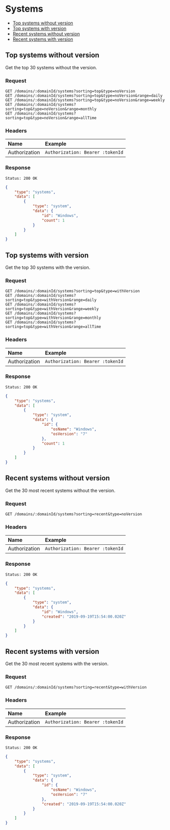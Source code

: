 # Systems

- [Top systems without version](#top-systems-without-version)
- [Top systems with version](#top-systems-with-version)
- [Recent systems without version](#recent-systems-without-version)
- [Recent systems with version](#recent-systems-with-version)

## Top systems without version

Get the top 30 systems without the version.

### Request

```
GET /domains/:domainId/systems?sorting=top&type=noVersion
GET /domains/:domainId/systems?sorting=top&type=noVersion&range=daily
GET /domains/:domainId/systems?sorting=top&type=noVersion&range=weekly
GET /domains/:domainId/systems?sorting=top&type=noVersion&range=monthly
GET /domains/:domainId/systems?sorting=top&type=noVersion&range=allTime
```

### Headers

| Name | Example |
|:-----------|:------------|
| Authorization | `Authorization: Bearer :tokenId` |

### Response

```
Status: 200 OK
```

```json
{
	"type": "systems",
	"data": [
		{
			"type": "system",
			"data": {
				"id": "Windows",
				"count": 1
			}
		}
	]
}
```

## Top systems with version

Get the top 30 systems with the version.

### Request

```
GET /domains/:domainId/systems?sorting=top&type=withVersion
GET /domains/:domainId/systems?sorting=top&type=withVersion&range=daily
GET /domains/:domainId/systems?sorting=top&type=withVersion&range=weekly
GET /domains/:domainId/systems?sorting=top&type=withVersion&range=monthly
GET /domains/:domainId/systems?sorting=top&type=withVersion&range=allTime
```

### Headers

| Name | Example |
|:-----------|:------------|
| Authorization | `Authorization: Bearer :tokenId` |

### Response

```
Status: 200 OK
```

```json
{
	"type": "systems",
	"data": [
		{
			"type": "system",
			"data": {
				"id": {
					"osName": "Windows",
					"osVersion": "7"
				},
				"count": 1
			}
		}
	]
}
```

## Recent systems without version

Get the 30 most recent systems without the version.

### Request

```
GET /domains/:domainId/systems?sorting=recent&type=noVersion
```

### Headers

| Name | Example |
|:-----------|:------------|
| Authorization | `Authorization: Bearer :tokenId` |

### Response

```
Status: 200 OK
```

```json
{
	"type": "systems",
	"data": [
		{
			"type": "system",
			"data": {
				"id": "Windows",
				"created": "2019-09-19T15:54:00.020Z"
			}
		}
	]
}
```

## Recent systems with version

Get the 30 most recent systems with the version.

### Request

```
GET /domains/:domainId/systems?sorting=recent&type=withVersion
```

### Headers

| Name | Example |
|:-----------|:------------|
| Authorization | `Authorization: Bearer :tokenId` |

### Response

```
Status: 200 OK
```

```json
{
	"type": "systems",
	"data": [
		{
			"type": "system",
			"data": {
				"id": {
					"osName": "Windows",
					"osVersion": "7"
				},
				"created": "2019-09-19T15:54:00.020Z"
			}
		}
	]
}
```